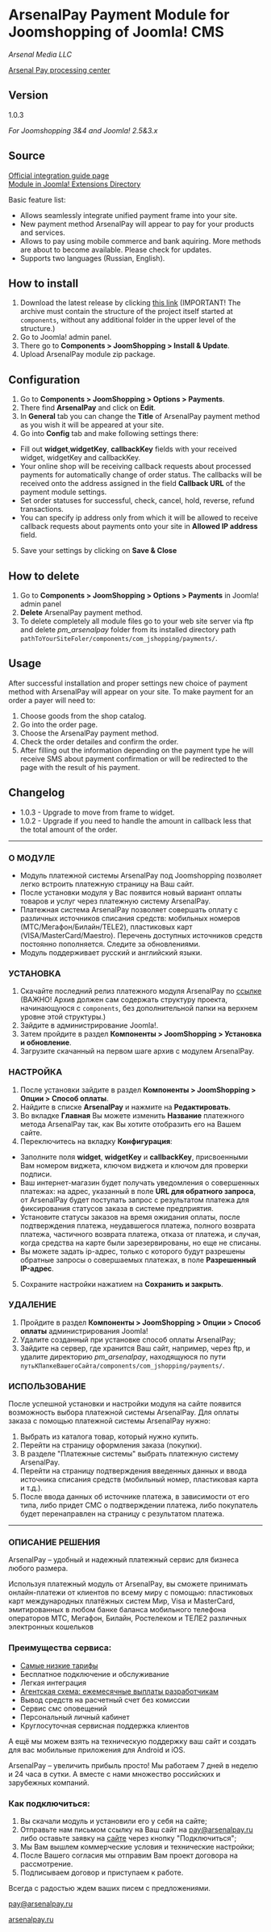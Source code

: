 # ArsenalPay Payment Module for Joomshopping of Joomla! CMS

*Arsenal Media LLC*

[Arsenal Pay processing center](https://arsenalpay.ru/)

## Version
1.0.3

*For Joomshopping 3&4 and Joomla! 2.5&3.x*

## Source
[Official integration guide page]( https://arsenalpay.ru/developers.html )  
[Module in Joomla! Extensions Directory](http://extensions.joomla.org/extensions/extension/e-commerce/payment-gateway/arsenalpay-for-joomshopping)

Basic feature list:

 * Allows seamlessly integrate unified payment frame into your site.
 * New payment method ArsenalPay will appear to pay for your products and services.
 * Allows to pay using mobile commerce and bank aquiring. More methods are about to become available. Please check for updates.
 * Supports two languages (Russian, English).
 
## How to install
1. Download the latest release by clicking [this link](https://github.com/ArsenalPay/Joomshopping-ArsenalPay-CMS/releases/) (IMPORTANT! The archive must contain the structure of the project itself started at `components`, without any additional folder in the upper level of the structure.)
2. Go to Joomla! admin panel.
3. There go  to **Components > JoomShopping > Install & Update**.
4. Upload  ArsenalPay module zip package. 

## Configuration 

1. Go to **Components > JoomShopping > Options > Payments**.
2. There find **ArsenalPay** and click on **Edit**.
3. In **General** tab you can change the **Title** of ArsenalPay payment method as you wish it will be appeared at your site.
4. Go into **Config** tab and make following settings there:
 - Fill out **widget**,**widgetKey**, **callbackKey** fields with your received widget, widgetKey and callbackKey.
 - Your online shop will be receiving callback requests about processed payments for automatically change of order status. The callbacks will be received onto the address assigned in the field **Callback URL** of the payment module settings.
 - Set order statuses for successful, check, cancel, hold, reverse, refund transactions.
 - You can specify ip address only from which it will be allowed to receive callback requests about payments onto your site in **Allowed IP address** field.
5. Save your settings by clicking on **Save & Close**

## How to delete
1. Go to **Components > JoomShopping > Options > Payments** in Joomla! admin panel
2. **Delete** ArsenalPay payment method.
3. To delete completely all module files go to your web site server via ftp and delete *pm_arsenalpay* folder from its installed directory path `pathToYourSiteFoler/components/com_jshopping/payments/`. 

## Usage
After successful installation and proper settings new choice of payment method with ArsenalPay will appear on your site. To make payment for an order a payer will need to:

1. Choose goods from the shop catalog.
2. Go into the order page.
3. Choose the ArsenalPay payment method.
4. Check the order detailes and confirm the order.
5. After filling out the information depending on the payment type he will receive SMS about payment confirmation or will be redirected to the page with the result of his payment.

## Changelog
* 1.0.3 - Upgrade to move from frame to widget.
* 1.0.2 - Upgrade if you need to handle the amount in callback less that the total amount of the order.

------------------
### О МОДУЛЕ
* Модуль платежной системы ArsenalPay под Joomshopping позволяет легко встроить платежную страницу на Ваш сайт.
* После установки модуля у Вас появится новый вариант оплаты товаров и услуг через платежную систему ArsenalPay.
* Платежная система ArsenalPay позволяет совершать оплату с различных источников списания средств: мобильных номеров (МТС/Мегафон/Билайн/TELE2), пластиковых карт (VISA/MasterCard/Maestro). Перечень доступных источников средств постоянно пополняется. Следите за обновлениями.
* Модуль поддерживает русский и английский языки.

### УСТАНОВКА 
1. Скачайте последний релиз платежного модуля ArsenalPay по [ссылке](https://github.com/ArsenalPay/Joomshopping-ArsenalPay-CMS/releases/) (ВАЖНО! Архив должен сам содержать структуру проекта, начинающуюся с `components`, без дополнительной папки на верхнем уровне этой структуры.)
2. Зайдите в администрирование Joomla!.
3. Затем пройдите в раздел **Компоненты > JoomShopping > Установка и обновление**.
4. Загрузите скачанный на первом шаге архив c модулем ArsenalPay.

### НАСТРОЙКА
1. После установки зайдите в раздел **Компоненты > JoomShopping > Опции > Способ оплаты**.
2. Найдите в списке **ArsenalPay** и нажмите на **Редактировать**.
3. Во вкладке **Главная** Вы можете изменить **Название** платежного метода ArsenalPay так, как Вы хотите отобразить его на Вашем сайте.
4. Переключитесь  на вкладку **Конфигурация**:
 - Заполните поля **widget**, **widgetKey** и **callbackKey**, присвоенными Вам номером виджета, ключом виджета и ключом для проверки подписи.
 - Ваш интернет-магазин будет получать уведомления о совершенных платежах: на адрес, указанный в поле **URL для обратного запроса**, от ArsenalPay будет поступать запрос с результатом платежа для фиксирования статусов заказа в системе предприятия.
 - Установите статусы заказов на время ожидания оплаты, после подтверждения платежа, неудавшегося платежа, полного возврата платежа, частичного возврата платежа, отказа от платежа, и случая, когда средства на карте были зарезервированы, но еще не списаны.
 - Вы можете задать ip-адрес, только с которого будут разрешены обратные запросы о совершаемых платежах, в поле **Разрешенный IP-адрес**.

5. Сохраните настройки нажатием на **Сохранить и закрыть**.

### УДАЛЕНИЕ
1. Пройдите в раздел **Компоненты > JoomShopping > Опции > Способ оплаты**  администрирования Joomla!
2. Удалите созданный при установке способ оплаты ArsenalPay;
3. Зайдите на сервер, где хранится Ваш сайт, например, через ftp, и удалите директорию *pm_arsenalpay*, находящуюся по пути `путьКПапкеВашегоСайта/components/com_jshopping/payments/`.

### ИСПОЛЬЗОВАНИЕ
После успешной установки и настройки модуля на сайте появится возможность выбора платежной системы ArsenalPay.
Для оплаты заказа с помощью платежной системы ArsenalPay нужно:

1. Выбрать из каталога товар, который нужно купить.
2. Перейти на страницу оформления заказа (покупки).
3. В разделе "Платежные системы" выбрать платежную систему ArsenalPay.
4. Перейти на страницу подтверждения введенных данных и ввода источника списания средств (мобильный номер, пластиковая карта и т.д.).
5. После ввода данных об источнике платежа, в зависимости от его типа, либо придет СМС о подтверждении платежа, либо покупатель будет перенаправлен на страницу с результатом платежа.

------------------
### ОПИСАНИЕ РЕШЕНИЯ
ArsenalPay – удобный и надежный платежный сервис для бизнеса любого размера. 

Используя платежный модуль от ArsenalPay, вы сможете принимать онлайн-платежи от клиентов по всему миру с помощью: 
пластиковых карт международных платёжных систем Мир, Visa и MasterCard, эмитированных в любом банке
баланса мобильного телефона операторов МТС, Мегафон, Билайн, Ростелеком и ТЕЛЕ2
различных электронных кошельков 

### Преимущества сервиса: 
 - [Самые низкие тарифы](https://arsenalpay.ru/tariffs.html)
 - Бесплатное подключение и обслуживание
 - Легкая интеграция
 - [Агентская схема: ежемесячные выплаты разработчикам](https://arsenalpay.ru/partnership.html)
 - Вывод средств на расчетный счет без комиссии
 - Сервис смс оповещений
 - Персональный личный кабинет
 - Круглосуточная сервисная поддержка клиентов 

А ещё мы можем взять на техническую поддержку ваш сайт и создать для вас мобильные приложения для Android и iOS. 

ArsenalPay – увеличить прибыль просто! 
Мы работаем 7 дней в неделю и 24 часа в сутки. А вместе с нами множество российских и зарубежных компаний. 

### Как подключиться: 
1. Вы скачали модуль и установили его у себя на сайте;
2. Отправьте нам письмом ссылку на Ваш сайт на pay@arsenalpay.ru либо оставьте заявку на [сайте](https://arsenalpay.ru/#registerModal) через кнопку "Подключиться";
3. Мы Вам вышлем коммерческие условия и технические настройки;
4. После Вашего согласия мы отправим Вам проект договора на рассмотрение.
5. Подписываем договор и приступаем к работе.

Всегда с радостью ждем ваших писем с предложениями. 

pay@arsenalpay.ru 

[arsenalpay.ru](https://arsenalpay.ru)





 



